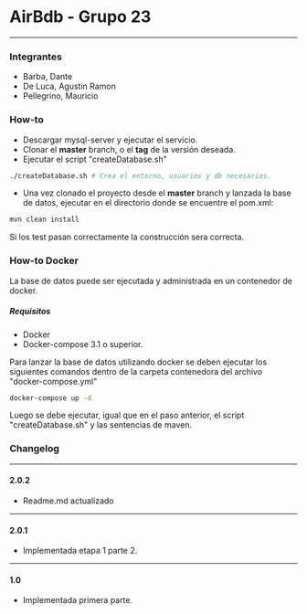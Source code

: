 # AirBdb - Grupo 23
-------
### Integrantes ###
- Barba, Dante
- De Luca, Agustin Ramon
- Pellegrino, Mauricio

### How-to ###
-  Descargar mysql-server y ejecutar el servicio.
-  Clonar el **master** branch, o el **tag** de la versión deseada. 
-  Ejecutar el script "createDatabase.sh"
```bash
./createDatabase.sh # Crea el entorno, usuarios y db necesarios.
```
-  Una vez clonado el proyecto desde el **master** branch y lanzada la base de datos, ejecutar en el directorio donde se encuentre el pom.xml: 
```bash
mvn clean install
```
Si los test pasan correctamente la construcción sera correcta.

### How-to Docker ###
La base de datos puede ser ejecutada y administrada en un contenedor de docker.
##### Requisitos #####
- Docker
- Docker-compose 3.1 o superior.

Para lanzar la base de datos utilizando docker se deben ejecutar los siguientes comandos dentro de la carpeta contenedora del archivo "docker-compose.yml"

```bash
docker-compose up -d
```
Luego se debe ejecutar, igual que en el paso anterior, el script "createDatabase.sh" y las sentencias de maven.

### Changelog ###
---
#### 2.0.2 ####
- Readme.md actualizado
---
#### 2.0.1 ####
- Implementada etapa 1 parte 2.
---
#### 1.0 ####
- Implementada primera parte.
